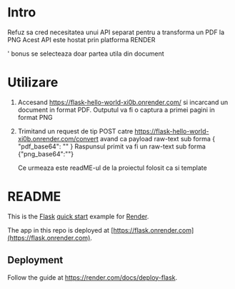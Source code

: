 # Intro
Refuz sa cred necesitatea unui API separat pentru a transforma un PDF la PNG
Acest API este hostat prin platforma RENDER

' bonus se selecteaza doar partea utila din document
# Utilizare
1. Accesand https://flask-hello-world-xi0b.onrender.com/ si incarcand un document in format PDF. Outputul va fi o captura a primei pagini in format PNG
2. Trimitand un request de tip POST catre https://flask-hello-world-xi0b.onrender.com/convert avand ca payload raw-text sub forma
   { "pdf_base64": "<fisier PDF encoded as base64>" }
Raspunsul primit va fi un raw-text sub forma
  {"png_base64":"<fisier PNG encoded as base64>"}

   Ce urmeaza este readME-ul de la proiectul folosit ca si template

# README

This is the [Flask](http://flask.pocoo.org/) [quick start](http://flask.pocoo.org/docs/1.0/quickstart/#a-minimal-application) example for [Render](https://render.com).

The app in this repo is deployed at [https://flask.onrender.com](https://flask.onrender.com).

## Deployment

Follow the guide at https://render.com/docs/deploy-flask.



